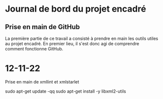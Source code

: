 # Journal de bord du projet encadré
## Prise en main de GitHub
La première partie de ce travail a consisté à prendre en main les outils utiles au projet encadré. En premier lieu, il s'est donc agi de comprendre comment fonctionne GitHub.

# 12-11-22

Prise en main de xmllint et xmlstarlet

sudo apt-get update -qq
sudo apt-get install -y libxml2-utils

